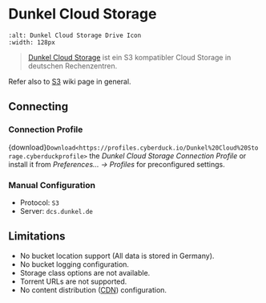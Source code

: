 Dunkel Cloud Storage
====

```{image} _images/Dunkel_Cloud_Storage.png
:alt: Dunkel Cloud Storage Drive Icon
:width: 128px
```

> [Dunkel Cloud Storage](http://www.dunkel.de/s3/) ist ein S3 kompatibler Cloud Storage in deutschen Rechenzentren. 

Refer also to [S3](index.md) wiki page in general.

## Connecting

### Connection Profile

{download}`Download<https://profiles.cyberduck.io/Dunkel%20Cloud%20Storage.cyberduckprofile>` the *Dunkel Cloud Storage Connection Profile* or install it from *Preferences… → Profiles* for preconfigured settings.

### Manual Configuration

- Protocol: `S3`
- Server: `dcs.dunkel.de`

## Limitations

- No bucket location support (All data is stored in Germany).
- No bucket logging configuration.
- Storage class options are not available.
- Torrent URLs are not supported.
- No content distribution ([CDN](../../protocols/cdn/index.md)) configuration.